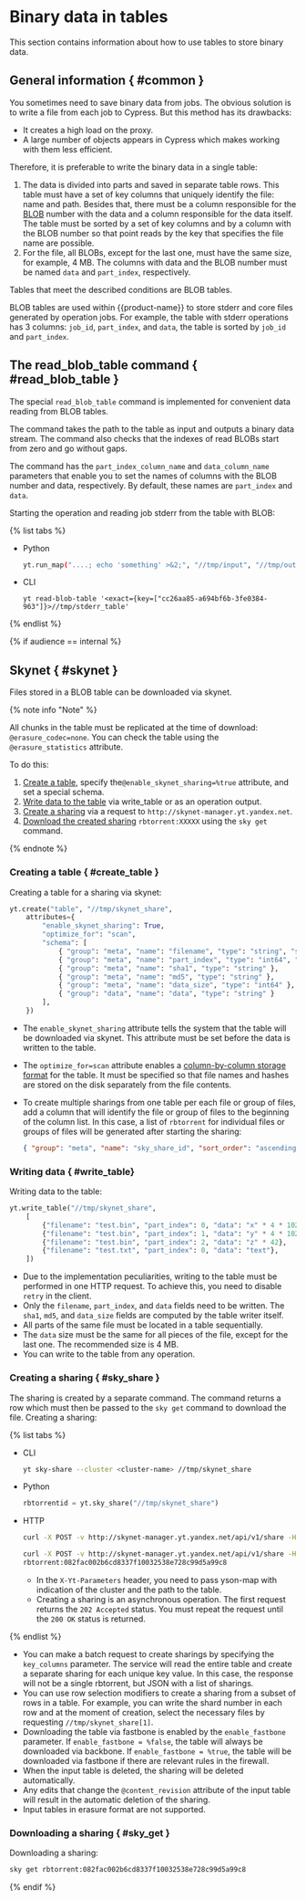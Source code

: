 # Binary data in tables

This section contains information about how to use tables to store binary data.

## General information { #common }

You sometimes need to save binary data from jobs.
The obvious solution is to write a file from each job to Cypress.
But this method has its drawbacks:

- It creates a high load on the proxy.
- A large number of objects appears in Cypress which makes working with them less efficient.

Therefore, it is preferable to write the binary data in a single table:

1. The data is divided into parts and saved in separate table rows. This table must have a set of key columns that uniquely identify the file: name and path. Besides that, there must be a column responsible for the [BLOB](https://en.wikipedia.org/wiki/BLOB) number with the data and a column responsible for the data itself. The table must be sorted by a set of key columns and by a column with the BLOB number so that point reads by the key that specifies the file name are possible.
2. For the file, all BLOBs, except for the last one, must have the same size, for example, 4 MB. The columns with data and the BLOB number must be named `data` and `part_index`, respectively.

Tables that meet the described conditions are BLOB tables.

BLOB tables are used within {{product-name}} to store stderr and core files generated by operation jobs.
For example, the table with stderr operations has 3 columns: `job_id`, `part_index`, and `data`, the table is sorted by `job_id` and `part_index`.

## The read_blob_table command { #read_blob_table }

The special `read_blob_table` command is implemented for convenient data reading from BLOB tables.

The command takes the path to the table as input and outputs a binary data stream.
The command also checks that the indexes of read BLOBs start from zero and go without gaps.

The command has the `part_index_column_name` and `data_column_name` parameters that enable you to set the names of columns with the BLOB number and data, respectively. By default, these names are `part_index` and `data`.

Starting the operation and reading job stderr from the table with BLOB:

{% list tabs %}

- Python

   ```bash
   yt.run_map("....; echo 'something' >&2;", "//tmp/input", "//tmp/output", stderr_table="//tmp/stderr_table")
   ```

- CLI

   ```
   yt read-blob-table '<exact={key=["cc26aa85-a694bf6b-3fe0384-963"]}>//tmp/stderr_table'
   ```

{% endlist %}

{% if audience == internal %}

## Skynet { #skynet }


Files stored in a BLOB table can be downloaded via skynet.

{% note info "Note" %}

All chunks in the table must be replicated at the time of download: `@erasure_codec=none`.
You can check the table using the `@erasure_statistics` attribute.

To do this:

1. [Create a table](#create_table), specify the`@enable_skynet_sharing=%true` attribute, and set a special schema.
2. [Write data to the table](#write_table) via write_table or as an operation output.
3. [Create a sharing](#sky_share) via a request to `http://skynet-manager.yt.yandex.net`.
4. [Download the created sharing](#sky_get) `rbtorrent:XXXXX` using the `sky get` command.

{% endnote %}

### Creating a table { #create_table }

Creating a table for a sharing via skynet:

```python
yt.create("table", "//tmp/skynet_share",
    attributes={
        "enable_skynet_sharing": True,
        "optimize_for": "scan",
        "schema": [
            { "group": "meta", "name": "filename", "type": "string", "sort_order": "ascending" },
            { "group": "meta", "name": "part_index", "type": "int64", "sort_order": "ascending" },
            { "group": "meta", "name": "sha1", "type": "string" },
            { "group": "meta", "name": "md5", "type": "string" },
            { "group": "meta", "name": "data_size", "type": "int64" },
            { "group": "data", "name": "data", "type": "string" }
        ],
    })
```

- The `enable_skynet_sharing` attribute tells the system that the table will be downloaded via skynet. This attribute must be set before the data is written to the table.
- The `optimize_for=scan` attribute enables a [column-by-column storage format](../../../user-guide/storage/chunks.md#optimize_for) for the table. It must be specified so that file names and hashes are stored on the disk separately from the file contents.
- To create multiple sharings from one table per each file or group of files, add a column that will identify the file or group of files to the beginning of the column list. In this case, a list of `rbtorrent` for individual files or groups of files will be generated after starting the sharing:

   ```json
   { "group": "meta", "name": "sky_share_id", "sort_order": "ascending", "type": "int64" }
   ```

### Writing data { #write_table}

Writing data to the table:

```python
yt.write_table("//tmp/skynet_share",
    [
        {"filename": "test.bin", "part_index": 0, "data": "x" * 4 * 1024 * 1024},
        {"filename": "test.bin", "part_index": 1, "data": "y" * 4 * 1024 * 1024},
        {"filename": "test.bin", "part_index": 2, "data": "z" * 42},
        {"filename": "test.txt", "part_index": 0, "data": "text"},
    ])
```

- Due to the implementation peculiarities, writing to the table must be performed in one HTTP request. To achieve this, you need to disable `retry` in the client.
- Only the `filename`, `part_index`, and `data` fields need to be written. The `sha1`, `md5`, and `data_size` fields are computed by the table writer itself.
- All parts of the same file must be located in a table sequentially.
- The `data` size must be the same for all pieces of the file, except for the last one. The recommended size is 4 MB.
- You can write to the table from any operation.

### Creating a sharing { #sky_share }

The sharing is created by a separate command. The command returns a row which must then be passed to the `sky get` command to download the file.
Creating a sharing:

{% list tabs %}

- CLI

   ```bash
   yt sky-share --cluster <cluster-name> //tmp/skynet_share
   ```

- Python

   ```python
   rbtorrentid = yt.sky_share("//tmp/skynet_share")
   ```

- HTTP

   ```bash
   curl -X POST -v http://skynet-manager.yt.yandex.net/api/v1/share -H 'X-Yt-Parameters: {cluster=cluster-name; path="//tmp/skynet_share"}'

   curl -X POST -v http://skynet-manager.yt.yandex.net/api/v1/share -H 'X-Yt-Parameters: {cluster=cluster-name; path="//tmp/skynet_share"}'
   rbtorrent:082fac002b6cd8337f10032538e728c99d5a99c8
   ```

   - In the `X-Yt-Parameters` header, you need to pass yson-map with indication of the cluster and the path to the table.
   - Creating a sharing is an asynchronous operation. The first request returns the `202 Accepted` status. You must repeat the request until the `200 OK` status is returned.

{% endlist %}

- You can make a batch request to create sharings by specifying the `key_columns` parameter. The service will read the entire table and create a separate sharing for each unique key value. In this case, the response will not be a single rbtorrent, but JSON with a list of sharings.
- You can use row selection modifiers to create a sharing from a subset of rows in a table. For example, you can write the shard number in each row and at the moment of creation, select the necessary files by requesting `//tmp/skynet_share[1]`.
- Downloading the table via fastbone is enabled by the `enable_fastbone` parameter. If `enable_fastbone = %false`, the table will always be downloaded via backbone. If `enable_fastbone = %true`, the table will be downloaded via fastbone if there are relevant rules in the firewall.
- When the input table is deleted, the sharing will be deleted automatically.
- Any edits that change the `@content_revision` attribute of the input table will result in the automatic deletion of the sharing.
- Input tables in erasure format are not supported.

### Downloading a sharing { #sky_get }

Downloading a sharing:

```bash
sky get rbtorrent:082fac002b6cd8337f10032538e728c99d5a99c8
```
{% endif %}

